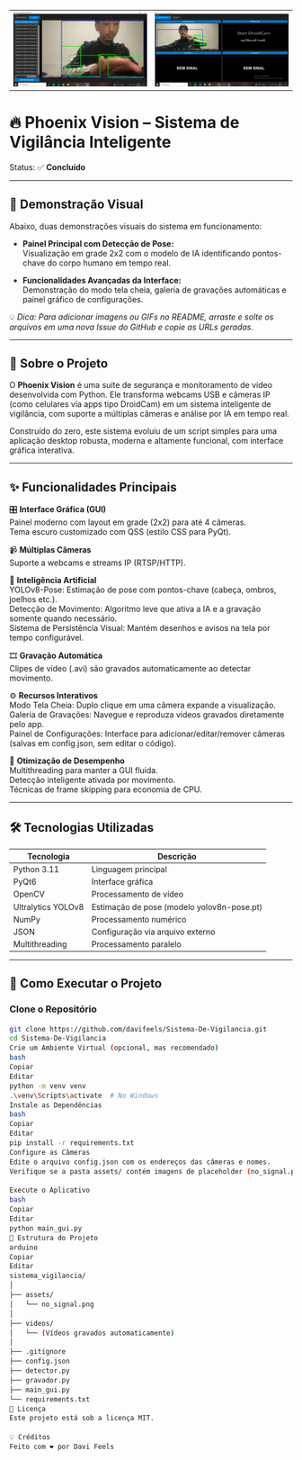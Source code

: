 <table>
  <tr>
    <td><img src="https://github.com/davifeels/Sistema-De-Vigilancia/raw/main/assets/hehe.JPG" width="300"/></td>
    <td><img src="https://github.com/davifeels/Sistema-De-Vigilancia/raw/main/assets/img.camera.vigilancia.JPG" width="300"/></td>
  </tr>
</table>


# 🔥 Phoenix Vision – Sistema de Vigilância Inteligente

Status: ✅ **Concluído**

---

## 🎥 Demonstração Visual

Abaixo, duas demonstrações visuais do sistema em funcionamento:

- **Painel Principal com Detecção de Pose:**  
Visualização em grade 2x2 com o modelo de IA identificando pontos-chave do corpo humano em tempo real.

- **Funcionalidades Avançadas da Interface:**  
Demonstração do modo tela cheia, galeria de gravações automáticas e painel gráfico de configurações.

💡 _Dica: Para adicionar imagens ou GIFs no README, arraste e solte os arquivos em uma nova Issue do GitHub e copie as URLs geradas._

---

## 📜 Sobre o Projeto

O **Phoenix Vision** é uma suíte de segurança e monitoramento de vídeo desenvolvida com Python. Ele transforma webcams USB e câmeras IP (como celulares via apps tipo DroidCam) em um sistema inteligente de vigilância, com suporte a múltiplas câmeras e análise por IA em tempo real.

Construído do zero, este sistema evoluiu de um script simples para uma aplicação desktop robusta, moderna e altamente funcional, com interface gráfica interativa.

---

## ✨ Funcionalidades Principais

🎛️ **Interface Gráfica (GUI)**  
Painel moderno com layout em grade (2x2) para até 4 câmeras.  
Tema escuro customizado com QSS (estilo CSS para PyQt).

📹 **Múltiplas Câmeras**  
Suporte a webcams e streams IP (RTSP/HTTP).

🧠 **Inteligência Artificial**  
YOLOv8-Pose: Estimação de pose com pontos-chave (cabeça, ombros, joelhos etc.).  
Detecção de Movimento: Algoritmo leve que ativa a IA e a gravação somente quando necessário.  
Sistema de Persistência Visual: Mantém desenhos e avisos na tela por tempo configurável.

🎞️ **Gravação Automática**  
Clipes de vídeo (.avi) são gravados automaticamente ao detectar movimento.

⚙️ **Recursos Interativos**  
Modo Tela Cheia: Duplo clique em uma câmera expande a visualização.  
Galeria de Gravações: Navegue e reproduza vídeos gravados diretamente pelo app.  
Painel de Configurações: Interface para adicionar/editar/remover câmeras (salvas em config.json, sem editar o código).

🚀 **Otimização de Desempenho**  
Multithreading para manter a GUI fluida.  
Detecção inteligente ativada por movimento.  
Técnicas de frame skipping para economia de CPU.

---

## 🛠️ Tecnologias Utilizadas

| Tecnologia       | Descrição                                     |
|------------------|-----------------------------------------------|
| Python 3.11      | Linguagem principal                           |
| PyQt6            | Interface gráfica                             |
| OpenCV           | Processamento de vídeo                        |
| Ultralytics YOLOv8 | Estimação de pose (modelo yolov8n-pose.pt) |
| NumPy            | Processamento numérico                        |
| JSON             | Configuração via arquivo externo              |
| Multithreading   | Processamento paralelo                        |

---

## 🚀 Como Executar o Projeto

### Clone o Repositório

```bash
git clone https://github.com/davifeels/Sistema-De-Vigilancia.git
cd Sistema-De-Vigilancia
Crie um Ambiente Virtual (opcional, mas recomendado)
bash
Copiar
Editar
python -m venv venv
.\venv\Scripts\activate  # No Windows
Instale as Dependências
bash
Copiar
Editar
pip install -r requirements.txt
Configure as Câmeras
Edite o arquivo config.json com os endereços das câmeras e nomes.
Verifique se a pasta assets/ contém imagens de placeholder (no_signal.png etc.).

Execute o Aplicativo
bash
Copiar
Editar
python main_gui.py
📁 Estrutura do Projeto
arduino
Copiar
Editar
sistema_vigilancia/
│
├── assets/
│   └── no_signal.png
│
├── videos/
│   └── (Vídeos gravados automaticamente)
│
├── .gitignore
├── config.json
├── detector.py
├── gravador.py
├── main_gui.py
└── requirements.txt
📄 Licença
Este projeto está sob a licença MIT.

💡 Créditos
Feito com ❤️ por Davi Feels
